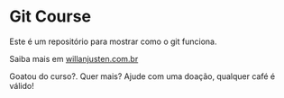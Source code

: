 # Git Course
Este é um repositório para mostrar como o git funciona.

Saiba mais em [willanjusten.com.br](http://willanjusten.com.br)

Goatou do curso?. Quer mais? Ajude com uma doação, qualquer café é válido!

